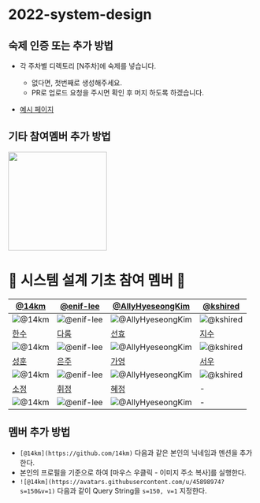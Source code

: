 # 2022-system-design

## 숙제 인증 또는 추가 방법

- 각 주차별 디렉토리 [N주차]에 숙제를 넣습니다.
    - 없다면, 첫번째로 생성해주세요.
    - PR로 업로드 요청을 주시면 확인 후 머지 하도록 하겠습니다.

- [예시 페이지](https://github.com/AUSG/2022-system-design/tree/main/example)

## 기타 참여멤버 추가 방법

<img align='center' src='https://user-images.githubusercontent.com/5713670/87202985-820dcb80-c2b6-11ea-9f56-7ec461c497c3.gif' width='200'>

# 🍕 시스템 설계 기초 참여 멤버 🍕

| [@14km](https://github.com/14km)                                     | [@enif-lee](https://github.com/enif-lee)                                | [@AllyHyeseongKim](https://github.com/AllyHyeseongKim)                          | [@kshired](https://github.com/kshired)                                  |
|----------------------------------------------------------------------|-------------------------------------------------------------------------|---------------------------------------------------------------------------------|-------------------------------------------------------------------------|
| ![@14km](https://avatars.githubusercontent.com/u/45898974?s=150&v=1) | ![@enif-lee](https://avatars.githubusercontent.com/u/9916002?s=150&v=1) | ![@AllyHyeseongKim](https://avatars.githubusercontent.com/u/39588623?s=150&v=1) | ![@kshired](https://avatars.githubusercontent.com/u/36851531?s=150&v=1) |
| [한수](https://github.com/14km)                                        | [다롬](https://github.com/enif-lee)                                       | [선효](https://github.com/AllyHyeseongKim)                                        | [지수](https://github.com/kshired)                                        |
| ![@14km](https://avatars.githubusercontent.com/u/45898974?s=150&v=1) | ![@enif-lee](https://avatars.githubusercontent.com/u/9916002?s=150&v=1) | ![@AllyHyeseongKim](https://avatars.githubusercontent.com/u/39588623?s=150&v=1) | ![@kshired](https://avatars.githubusercontent.com/u/36851531?s=150&v=1) |
| [성훈](https://github.com/14km)                                        | [은주](https://github.com/enif-lee)                                       | [가영](https://github.com/AllyHyeseongKim)                                        | [서우](https://github.com/kshired)                                        |
| ![@14km](https://avatars.githubusercontent.com/u/45898974?s=150&v=1) | ![@enif-lee](https://avatars.githubusercontent.com/u/9916002?s=150&v=1) | ![@AllyHyeseongKim](https://avatars.githubusercontent.com/u/39588623?s=150&v=1) | ![@kshired](https://avatars.githubusercontent.com/u/36851531?s=150&v=1) |
| [소정](https://github.com/14km)                                        | [휘정](https://github.com/enif-lee)                                       | [혜정](https://github.com/AllyHyeseongKim)                                        | -                                                                       |
| ![@14km](https://avatars.githubusercontent.com/u/45898974?s=150&v=1) | ![@enif-lee](https://avatars.githubusercontent.com/u/9916002?s=150&v=1) | ![@AllyHyeseongKim](https://avatars.githubusercontent.com/u/39588623?s=150&v=1) | -                                                                       |

## 멤버 추가 방법

- `[@14km](https://github.com/14km)` 다음과 같은 본인의 닉네임과 멘션을 추가한다.
- 본인의 프로필을 기준으로 하여 [마우스 우클릭 - 이미지 주소 복사]를 실행한다.
- `![@14km](https://avatars.githubusercontent.com/u/45898974?s=150&v=1)` 다음과 같이 Query String을 `s=150, v=1` 지정한다.
